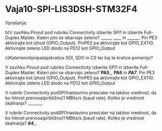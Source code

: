 # Vaja10-SPI-LIS3DSH-STM32F4

Vprašanja:

b)V  zavihku Pinout pod  rubriko Connectivity izberite  SPI1  in  izberite Full-Duplex  Master. Kateri  pini  se obarvajo zeleno? _____, ____ in ______. Pin PE3 aktivirajte kot izhod (GPIO_Output). PinPE0 pa aktivirajte kot GPIO_EXTI0. Aktivirajte zeleno LED diodo na PD12 kot GPIO_Output

c)Katerienotipripadajokratice SDI, SDO in CS ter kaj te kratice pomenijo?


V  zavihku Pinout pod  rubriko Connectivity izberite  SPI1  in  izberite Full-Duplex  Master. Kateri  pini  se obarvajo zeleno? __PA5___, __PA6__ in ___PA7___. Pin PE3 aktivirajte kot izhod (GPIO_Output). PinPE0 pa aktivirajte kot GPIO_EXTI0. Aktivirajte zeleno LED diodo na PD12 kot GPIO_Output

V rubriki Connectivity podSPI1nastavimo prescaler na takšno vrednost, da bo hitrost prenosa(približno)1 MBits/s (baud rate). Koliko je vrednost skaliranja? _______.

V rubriki Connectivity podSPI1nastavimo prescaler na takšno vrednost, da bo hitrost prenosa(približno)1 MBits/s (baud rate). Koliko je vrednost skaliranja? ___64____. 
